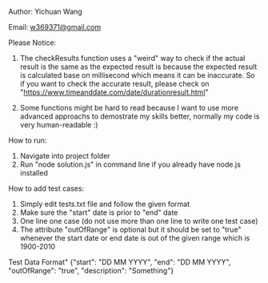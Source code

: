 Author: Yichuan Wang

Email: w369371@gmail.com

Please Notice:

1. The checkResults function uses a "weird" way to check if the actual result is the same as the expected result is because the expected result is calculated
base on millisecond which means it can be inaccurate. So if you want to check the accurate result, please check on "https://www.timeanddate.com/date/durationresult.html"
 
 
2. Some functions might be hard to read because I want to use more advanced approachs to demostrate my skills better, normally my code is very human-readable :)
    
  
How to run:
   1. Navigate into project folder
   2. Run "node solution.js" in command line if you already have node.js installed

How to add test cases: 
   1. Simply edit tests.txt file and follow the given format 
   2. Make sure the "start" date is prior to "end" date
   3. One line one case (do not use more than one line to write one test case)
   4. The attribute "outOfRange" is optional but it should be set to "true" whenever the start date or end date is out of the given 
   range which is 1900-2010
   
   Test Data Format" {"start": "DD MM YYYY", "end": "DD MM YYYY", "outOfRange": "true", "description": "Something"}

